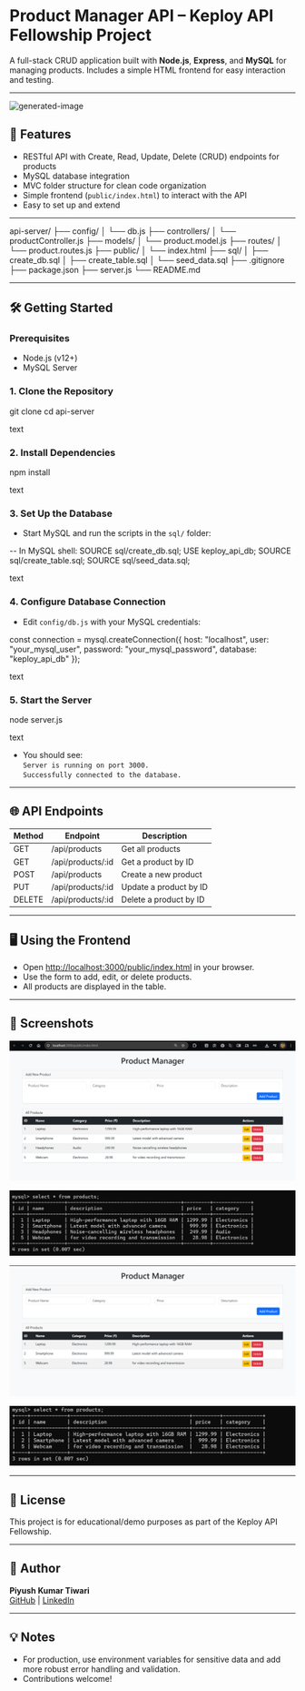 # Product Manager API – Keploy API Fellowship Project

A full-stack CRUD application built with **Node.js**, **Express**, and **MySQL** for managing products. Includes a simple HTML frontend for easy interaction and testing.

---

![generated-image](https://github.com/user-attachments/assets/fb214722-a2d7-4a2a-bcae-1154bcff72ed)


## 🚀 Features

- RESTful API with Create, Read, Update, Delete (CRUD) endpoints for products
- MySQL database integration
- MVC folder structure for clean code organization
- Simple frontend (`public/index.html`) to interact with the API
- Easy to set up and extend

---

api-server/
├── config/
│   └── db.js
├── controllers/
│   └── productController.js
├── models/
│   └── product.model.js
├── routes/
│   └── product.routes.js
├── public/
│   └── index.html
├── sql/
│   ├── create_db.sql
│   ├── create_table.sql
│   └── seed_data.sql
├── .gitignore
├── package.json
├── server.js
└── README.md


---

## 🛠️ Getting Started

### Prerequisites

- Node.js (v12+)
- MySQL Server

### 1. Clone the Repository

git clone <your-repo-url>
cd api-server

text

### 2. Install Dependencies

npm install

text

### 3. Set Up the Database

- Start MySQL and run the scripts in the `sql/` folder:

-- In MySQL shell:
SOURCE sql/create_db.sql;
USE keploy_api_db;
SOURCE sql/create_table.sql;
SOURCE sql/seed_data.sql;

text

### 4. Configure Database Connection

- Edit `config/db.js` with your MySQL credentials:

const connection = mysql.createConnection({
host: "localhost",
user: "your_mysql_user",
password: "your_mysql_password",
database: "keploy_api_db"
});

text

### 5. Start the Server

node server.js

text

- You should see:  
  `Server is running on port 3000.`  
  `Successfully connected to the database.`

---

## 🌐 API Endpoints

| Method | Endpoint                   | Description                |
|--------|----------------------------|----------------------------|
| GET    | /api/products              | Get all products           |
| GET    | /api/products/:id          | Get a product by ID        |
| POST   | /api/products              | Create a new product       |
| PUT    | /api/products/:id          | Update a product by ID     |
| DELETE | /api/products/:id          | Delete a product by ID     |

---

## 🖥️ Using the Frontend

- Open [http://localhost:3000/public/index.html](http://localhost:3000/public/index.html) in your browser.
- Use the form to add, edit, or delete products.
- All products are displayed in the table.

---

## 📸 Screenshots

![alt text](image.png)

![alt text](image-1.png)

![alt text](image-2.png)

![alt text](image-3.png)


---

## 📄 License

This project is for educational/demo purposes as part of the Keploy API Fellowship.

---

## 🙌 Author

**Piyush Kumar Tiwari**  
[GitHub](https://github.com/stealthinator45) | [LinkedIn](https://www.linkedin.com/in/piyush-kumar-tiwari-a6a800256/)

---

## 💡 Notes

- For production, use environment variables for sensitive data and add more robust error handling and validation.
- Contributions welcome!
